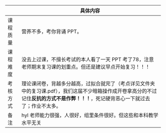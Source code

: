 |       | 具体内容 |
|-------|----------|
| 课程质量 |      营养不多，考你背诵 PPT。   |
| 课程难度 |    没去上过课，不擅长考试的本人看了一天 PPT 考了78，注意老师期末复习课的划重点。但还是建议早点开始复习！！！      |
| 考核方式 |    理论课闭卷，背越多分越高，过拟合就完了（考点详见文件夹中的复习课.pdf），我们这届不少暗箱操作成开卷拿高分的不过记住**反抗的方式不是作弊！！！**，死记硬背恶心一下就过去了；作业不太多。     |
| 备注    |     hyl 老师能力很强，人很好，组里条件很好。但这些和本科教学水平无关     |








